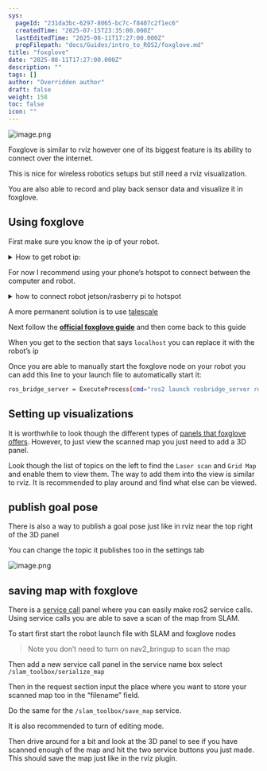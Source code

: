 ```yaml
---
sys:
  pageId: "231da3bc-6297-8065-bc7c-f8407c2f1ec6"
  createdTime: "2025-07-15T23:35:00.000Z"
  lastEditedTime: "2025-08-11T17:27:00.000Z"
  propFilepath: "docs/Guides/intro_to_ROS2/foxglove.md"
title: "foxglove"
date: "2025-08-11T17:27:00.000Z"
description: ""
tags: []
author: "Overridden author"
draft: false
weight: 158
toc: false
icon: ""
---
```


![image.png](https://prod-files-secure.s3.us-west-2.amazonaws.com/d518164a-d88e-44d1-a4ee-3adb3bd8bce0/5cf04f4f-d88c-493a-9d2b-daf9d7097800/image.png?X-Amz-Algorithm=AWS4-HMAC-SHA256&X-Amz-Content-Sha256=UNSIGNED-PAYLOAD&X-Amz-Credential=ASIAZI2LB4662UHTP323%2F20250813%2Fus-west-2%2Fs3%2Faws4_request&X-Amz-Date=20250813T034451Z&X-Amz-Expires=3600&X-Amz-Security-Token=IQoJb3JpZ2luX2VjENv%2F%2F%2F%2F%2F%2F%2F%2F%2F%2FwEaCXVzLXdlc3QtMiJHMEUCIE3VcWh1Ecr5d3E4G3ItCiW0t9q4W2wZrVQELa4Ekgm6AiEAupf2Qb8lrP08ENPisHi5eixrtVkrxnByzR6hhXSmZqQq%2FwMIJBAAGgw2Mzc0MjMxODM4MDUiDEML%2BGqNhPnMjWjnJCrcA2CCiq0Kb93xTvLlqPpyGI9EKoISFeNRgtS11X5GJpOILVDoSdSlQ4VBTRZE77o%2BCaeue4Uz2HqDfW1vMQGpjGx%2Bp98uVXgEGvXM6OMi%2FybOs9FHfqR4eKAmeF9Bk4U0lSVGmqrRgGSteuPDl0tuJ0Gd2yx7Qh%2F98glXoODOrffA6qX%2BaxwWjIrPicH4I%2Buj29SQWNdbX%2BpaKRH5CUXfKETASYNzOZPMS7Mf0oAhCNlAGDIEeUjDZRMpBRVvYVAPx0q0HrTrz27z0l5u5TOg0FkLysFBqePrXt53DERdmQco8MSPXRSRGyz4ivZKICh6IPCuw9x4UzhdliNimVZrefubh45QSSf%2FE1V6aoS6GETZwKTCTD1dv6uOgHgAPcO4733o00%2FHeAFHzEU6xWstQWpDkAoHq73h3Bjl%2B8C5dZfnt1rRQmVs3ghBLnHnJYuBacj%2BN9fZkR8bAbaU9N7m%2Fi1vtifdrO7G5hMmRfeptcXehqG5rwd7M%2FP4Npq%2Fwg19XkMiB%2BkRlqG7FjfRudCimjkJ14fEwIULxQrtiO%2FDDBv5ccFG9JsCo46CJnKdPaE3S6eXCss%2Fh%2FJRpjb2dp5SfFsvi%2F7xWgpgmWPzzL%2Fr0m0Tv7dGCbBZIjE9Wx2iMOqF8MQGOqUBTJYaTwZnssDFJCxEV3CuFiqcX6z1HeAm2zBDU7zQmI%2FP%2F36FHYjZdUKc0Q1wE194wAjQUwODmFk9aKIfaZxwWeISFft%2Frta0iY2%2BiGiHGs6H%2BOrHP72NDb9hcVb%2B90wDte1XNRjzoD0MaVl%2BcmT5quJL3s80KBlYJ8jHk8Z87v3A2rYx%2BPfEobVyWIkEMK5FkpHah6xZjSxHHjse44oQPURnGzds&X-Amz-Signature=3c9bb718e1f7c81b751e22f008f27c6973e541e44966d83084570e9cc77b1d3f&X-Amz-SignedHeaders=host&x-amz-checksum-mode=ENABLED&x-id=GetObject)

Foxglove is similar to rviz however one of its biggest feature is its ability to connect over the internet.

This is nice for wireless robotics setups but still need a rviz visualization.

You are also able to record and play back sensor data and visualize it in foxglove.

## Using foxglove

First make sure you know the ip of your robot.

<details>
      <summary>How to get robot ip:</summary>
      To find the robot’s ip run on the robot computer:
  </details>

For now I recommend using your phone’s hotspot to connect between the computer and robot.

<details>
      <summary>how to connect robot jetson/rasberry pi to hotspot</summary>
      TODO link ssh guide
  </details>

A more permanent solution is to use [talescale](https://tailscale.com/)

Next follow the [**official foxglove guide**](https://docs.foxglove.dev/docs/getting-started/frameworks/ros2) and then come back to this guide

When you get to the section that says `localhost` you can replace it with the robot’s ip

Once you are able to manually start the foxglove node on your robot you can add this line to your launch file to automatically start it:

```bash
ros_bridge_server = ExecuteProcess(cmd="ros2 launch rosbridge_server rosbridge_websocket_launch.xml".split(' '), output='screen')
```

## Setting up visualizations

It is worthwhile to look though the different types of [panels that foxglove offers](https://docs.foxglove.dev/docs/visualization/panels). However, to just view the scanned map you just need to add a 3D panel.

Look though the list of topics on the left to find the `Laser scan` and `Grid Map` and enable them to view them. The way to add them into the view is similar to rviz. It is recommended to play around and find what else can be viewed.

## publish goal pose

There is also a way to publish a goal pose just like in rviz near the top right of the 3D panel

You can change the topic it publishes too in the settings tab

![image.png](https://prod-files-secure.s3.us-west-2.amazonaws.com/d518164a-d88e-44d1-a4ee-3adb3bd8bce0/038d4769-0554-483f-9c8e-6b3ee837aeff/image.png?X-Amz-Algorithm=AWS4-HMAC-SHA256&X-Amz-Content-Sha256=UNSIGNED-PAYLOAD&X-Amz-Credential=ASIAZI2LB4662UHTP323%2F20250813%2Fus-west-2%2Fs3%2Faws4_request&X-Amz-Date=20250813T034451Z&X-Amz-Expires=3600&X-Amz-Security-Token=IQoJb3JpZ2luX2VjENv%2F%2F%2F%2F%2F%2F%2F%2F%2F%2FwEaCXVzLXdlc3QtMiJHMEUCIE3VcWh1Ecr5d3E4G3ItCiW0t9q4W2wZrVQELa4Ekgm6AiEAupf2Qb8lrP08ENPisHi5eixrtVkrxnByzR6hhXSmZqQq%2FwMIJBAAGgw2Mzc0MjMxODM4MDUiDEML%2BGqNhPnMjWjnJCrcA2CCiq0Kb93xTvLlqPpyGI9EKoISFeNRgtS11X5GJpOILVDoSdSlQ4VBTRZE77o%2BCaeue4Uz2HqDfW1vMQGpjGx%2Bp98uVXgEGvXM6OMi%2FybOs9FHfqR4eKAmeF9Bk4U0lSVGmqrRgGSteuPDl0tuJ0Gd2yx7Qh%2F98glXoODOrffA6qX%2BaxwWjIrPicH4I%2Buj29SQWNdbX%2BpaKRH5CUXfKETASYNzOZPMS7Mf0oAhCNlAGDIEeUjDZRMpBRVvYVAPx0q0HrTrz27z0l5u5TOg0FkLysFBqePrXt53DERdmQco8MSPXRSRGyz4ivZKICh6IPCuw9x4UzhdliNimVZrefubh45QSSf%2FE1V6aoS6GETZwKTCTD1dv6uOgHgAPcO4733o00%2FHeAFHzEU6xWstQWpDkAoHq73h3Bjl%2B8C5dZfnt1rRQmVs3ghBLnHnJYuBacj%2BN9fZkR8bAbaU9N7m%2Fi1vtifdrO7G5hMmRfeptcXehqG5rwd7M%2FP4Npq%2Fwg19XkMiB%2BkRlqG7FjfRudCimjkJ14fEwIULxQrtiO%2FDDBv5ccFG9JsCo46CJnKdPaE3S6eXCss%2Fh%2FJRpjb2dp5SfFsvi%2F7xWgpgmWPzzL%2Fr0m0Tv7dGCbBZIjE9Wx2iMOqF8MQGOqUBTJYaTwZnssDFJCxEV3CuFiqcX6z1HeAm2zBDU7zQmI%2FP%2F36FHYjZdUKc0Q1wE194wAjQUwODmFk9aKIfaZxwWeISFft%2Frta0iY2%2BiGiHGs6H%2BOrHP72NDb9hcVb%2B90wDte1XNRjzoD0MaVl%2BcmT5quJL3s80KBlYJ8jHk8Z87v3A2rYx%2BPfEobVyWIkEMK5FkpHah6xZjSxHHjse44oQPURnGzds&X-Amz-Signature=e785df565e52263256c7a02fe85a545c429539a51b14ff7bf0a7cc2c3a0d10b6&X-Amz-SignedHeaders=host&x-amz-checksum-mode=ENABLED&x-id=GetObject)

## saving map with foxglove

There is a [service call](https://docs.foxglove.dev/docs/visualization/panels/service-call) panel where you can easily make ros2 service calls. Using service calls you are able to save a scan of the map from SLAM.

To start first start the robot launch file with SLAM and foxglove nodes

> Note you don’t need to turn on nav2_bringup to scan the map

Then add a new service call panel in the service name box select `/slam_toolbox/serialize_map` 

Then in the request section input the place where you want to store your scanned map too in the “filename” field.

Do the same for the `/slam_toolbox/save_map` service.

It is also recommended to turn of editing mode.

Then drive around for a bit and look at the 3D panel to see if you have scanned enough of the map and hit the two service buttons you just made. This should save the map just like in the rviz plugin.
